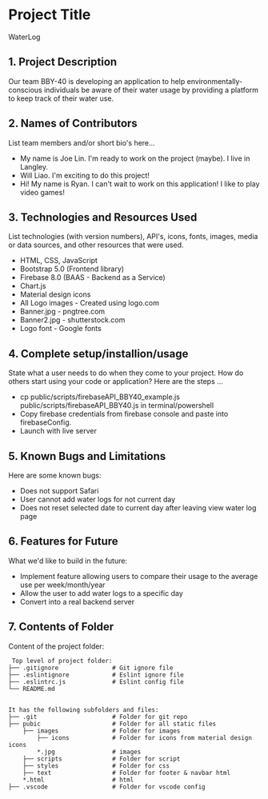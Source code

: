 # Project Title
WaterLog

## 1. Project Description
Our team BBY-40 is developing an application to help environmentally-conscious individuals be aware of their water usage by providing a platform to keep track of their water use.

## 2. Names of Contributors
List team members and/or short bio's here... 
* My name is Joe Lin.  I'm ready to work on the project (maybe). I live in Langley.
* Will Liao. I'm exciting to do this project!
* Hi! My name is Ryan. I can't wait to work on this application! I like to play video games!

	
## 3. Technologies and Resources Used
List technologies (with version numbers), API's, icons, fonts, images, media or data sources, and other resources that were used.
* HTML, CSS, JavaScript
* Bootstrap 5.0 (Frontend library)
* Firebase 8.0 (BAAS - Backend as a Service)
* Chart.js 
* Material design icons
* All Logo images - Created using logo.com
* Banner.jpg - pngtree.com
* Banner2.jpg - shutterstock.com
* Logo font - Google fonts

## 4. Complete setup/installion/usage
State what a user needs to do when they come to your project.  How do others start using your code or application?
Here are the steps ...
* cp public/scripts/firebaseAPI_BBY40_example.js public/scripts/firebaseAPI_BBY40.js in terminal/powershell
* Copy firebase credentials from firebase console and paste into firebaseConfig.
* Launch with live server

## 5. Known Bugs and Limitations
Here are some known bugs:
* Does not support Safari
* User cannot add water logs for not current day
* Does not reset selected date to current day after leaving view water log page

## 6. Features for Future
What we'd like to build in the future:
* Implement feature allowing users to compare their usage to the average use per week/month/year
* Allow the user to add water logs to a specific day
* Convert into a real backend server
	
## 7. Contents of Folder
Content of the project folder:

```
 Top level of project folder: 
├── .gitignore               # Git ignore file
├── .eslintignore            # Eslint ignore file
├── .eslintrc.js             # Eslint config file
└── README.md


It has the following subfolders and files:
├── .git                     # Folder for git repo
├── pubic                    # Folder for all static files
    ├── images               # Folder for images
	    ├── icons 	         # Folder for icons from material design icons
        *.jpg                # images
    ├── scripts              # Folder for script
    ├── styles               # Folder for css
    ├── text                 # Folder for footer & navbar html
    *.html                   # html
├── .vscode                  # Folder for vscode config

```
